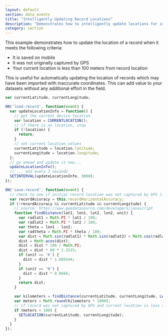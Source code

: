 ```yaml
---
layout: default
section: data_events
title: "Intelligently Updating Record Locations"
description: "Demonstrates how to intelligently update locations for imported records."
category: section
---
```


This example demonstrates how to update the location of a record when it meets the following criteria:

- It is saved on mobile
- It was not originally captured by GPS
- Your current location is less than 100 meters from record location

This is useful for automatically updating the location of records which may have been imported with inaccurate coordinates. This can add value to your datasets without any additional effort in the field.

```js
var currentLatitude, currentLongitude;

ON('load-record', function(event) {
  var updateLocationInfo = function() {
    // get the current device location
    var location = CURRENTLOCATION();
    // if there is no location, stop
    if (!location) {
      return;
    }
    // set current location values
    currentLatitude = location.latitude;
    currentLongitude = location.longitude;
  };
  // go ahead and update it now...
  updateLocationInfo();
  // ... and every 3 seconds
  SETINTERVAL(updateLocationInfo, 3000);
});

ON('save-record', function(event) {
  // check to see if initial record location was not captured by GPS (imported or created on the web)
  var recordAccuracy = this.recordHorizontalAccuracy;
  if (!recordAccuracy && currentLatitude && currentLongitude) {
    // source: https://www.geodatasource.com/developers/javascript
    function findDistance(lat1, lon1, lat2, lon2, unit) {
      var radlat1 = Math.PI * lat1 / 180;
      var radlat2 = Math.PI * lat2 / 180;
      var theta = lon1 - lon2;
      var radtheta = Math.PI * theta / 180;
      var dist = Math.sin(radlat1) * Math.sin(radlat2) + Math.cos(radlat1) * Math.cos(radlat2) * Math.cos(radtheta);
      dist = Math.acos(dist);
      dist = dist * 180 / Math.PI;
      dist = dist * 60 * 1.1515;
      if (unit == 'K') {
        dist = dist * 1.609344;
      }
      if (unit == 'N') {
        dist = dist * 0.8684;
      }
      return dist;
    }

    var kilometers = findDistance(currentLatitude, currentLongitude, LATITUDE(), LONGITUDE(), 'K');
    var meters = Math.round(kilometers * 1000);
    // if record was not captured by GPS and current location is less than 100 meters from record location, update with current location
    if (meters < 100) {
      SETLOCATION(currentLatitude, currentLongitude);
    }
  }
});
```
